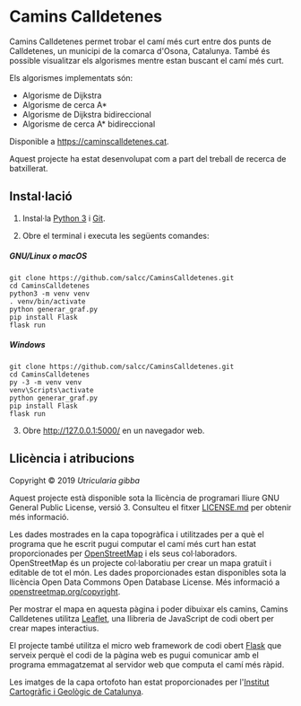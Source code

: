 # Camins Calldetenes

Camins Calldetenes permet trobar el camí més curt entre dos punts de
Calldetenes, un municipi de la comarca d'Osona, Catalunya. També és possible
visualitzar els algorismes mentre estan buscant el camí més curt.

Els algorismes implementats són:
- Algorisme de Dijkstra
- Algorisme de cerca A*
- Algorisme de Dijkstra bidireccional
- Algorisme de cerca A* bidireccional

Disponible a https://caminscalldetenes.cat.

Aquest projecte ha estat desenvolupat com a part del
treball de recerca de batxillerat.

## Instal·lació

1. Instal·la [Python 3](https://www.python.org/downloads/) i
[Git](https://git-scm.com/download/).

2. Obre el terminal i executa les següents comandes:

##### GNU/Linux o macOS
    git clone https://github.com/salcc/CaminsCalldetenes.git
    cd CaminsCalldetenes
    python3 -m venv venv
    . venv/bin/activate
    python generar_graf.py
    pip install Flask
    flask run
    
##### Windows
    git clone https://github.com/salcc/CaminsCalldetenes.git
    cd CaminsCalldetenes
    py -3 -m venv venv
    venv\Scripts\activate
    python generar_graf.py
    pip install Flask
    flask run

3. Obre http://127.0.0.1:5000/ en un navegador web.

## Llicència i atribucions

Copyright &copy; 2019 *Utricularia gibba*

Aquest projecte està disponible sota la llicència de programari lliure
GNU General Public License, versió 3. Consulteu el fitxer
[LICENSE.md](LICENSE.md) per obtenir més informació.

Les dades mostrades en la capa topogràfica i utilitzades per a què el programa
que he escrit pugui computar el camí més curt han estat proporcionades per
[OpenStreetMap](https://www.openstreetmap.org/) i els seus col·laboradors.
OpenStreetMap és un projecte col·laboratiu per crear un mapa gratuït i
editable de tot el món. Les dades proporcionades estan disponibles sota la
llicència Open Data Commons Open Database License. Més informació a
[openstreetmap.org/copyright](https://www.openstreetmap.org/copyright).

Per mostrar el mapa en aquesta pàgina i poder dibuixar els camins, Camins
Calldetenes utilitza [Leaflet](https://leafletjs.com/), una llibreria de
JavaScript de codi obert per crear mapes interactius.

El projecte també utilitza el micro web framework de codi obert
[Flask](https://palletsprojects.com/p/flask/) que serveix perquè el codi de
la pàgina web es pugui comunicar amb el programa emmagatzemat al servidor web
que computa el camí més ràpid.

Les imatges de la capa ortofoto han estat proporcionades per l'[Institut
Cartogràfic i Geològic de Catalunya](http://www.icgc.cat/ca/).

